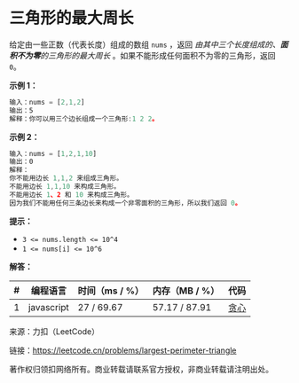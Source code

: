 # 三角形的最大周长

给定由一些正数（代表长度）组成的数组 `nums` ，返回 *由其中三个长度组成的、**面积不为零**的三角形的最大周长* 。如果不能形成任何面积不为零的三角形，返回 `0`。

**示例 1：**

``` javascript
输入：nums = [2,1,2]
输出：5
解释：你可以用三个边长组成一个三角形:1 2 2。
```

**示例 2：**

``` javascript
输入：nums = [1,2,1,10]
输出：0
解释：
你不能用边长 1,1,2 来组成三角形。
不能用边长 1,1,10 来构成三角形。
不能用边长 1、2 和 10 来构成三角形。
因为我们不能用任何三条边长来构成一个非零面积的三角形，所以我们返回 0。
```

**提示：**

- `3 <= nums.length <= 10^4`
- `1 <= nums[i] <= 10^6`

**解答：**

**#**|**编程语言**|**时间（ms / %）**|**内存（MB / %）**|**代码**
------|----------|-----------------|----------------|--------
1|javascript|27 / 69.67|57.17 / 87.91|[贪心](./javascript/ac_v1.js)

来源：力扣（LeetCode）

链接：https://leetcode.cn/problems/largest-perimeter-triangle

著作权归领扣网络所有。商业转载请联系官方授权，非商业转载请注明出处。
